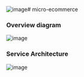 ![image](https://github.com/hassanrefaat9/micro-ecommerce/assets/76957887/ecf05b50-34a4-4e13-beb1-bc53516329c5)# micro-ecommerce
### Overview diagram
![image](https://github.com/hassanrefaat9/micro-ecommerce/assets/76957887/07124ece-1292-43cc-b661-5662f79f7fa5)

### Service Architecture  
![image](https://github.com/hassanrefaat9/micro-ecommerce/assets/76957887/47641570-4f5c-4504-b202-c1009f9dd391)


